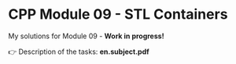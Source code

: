 # CPP Module 09 - STL Containers

My solutions for Module 09 - <b>Work in progress!</b>

👉 Description of the tasks: <b>en.subject.pdf</b>
